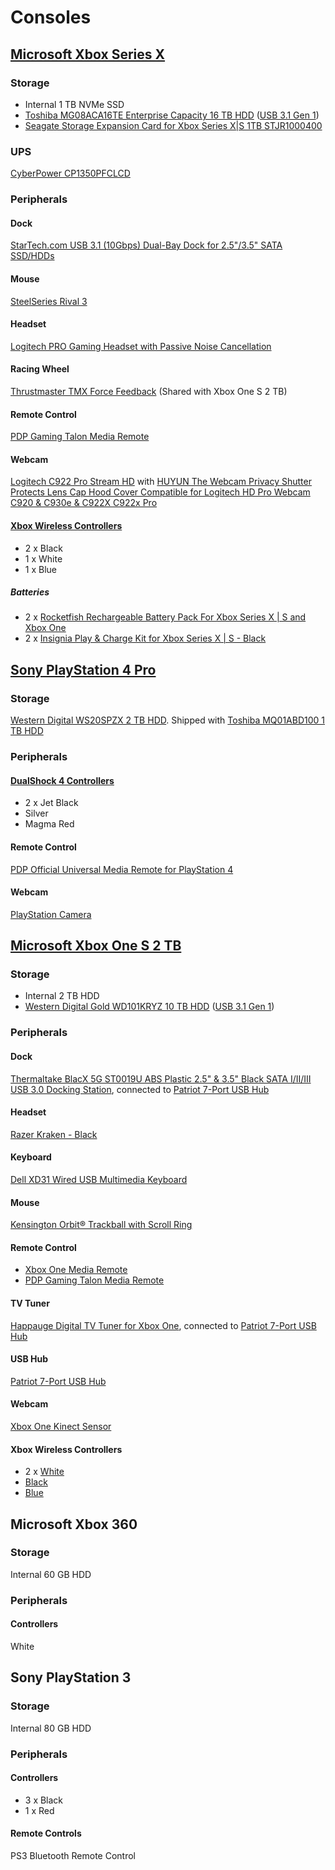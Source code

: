# Consoles

## [Microsoft Xbox Series X](https://www.xbox.com/en-US/consoles/xbox-series-x)

### Storage

* Internal 1 TB NVMe SSD
* [Toshiba MG08ACA16TE Enterprise Capacity 16 TB HDD](https://toshiba.semicon-storage.com/content/dam/toshiba-ss/asia-pacific/docs/product/storage/product-manual/eHDD-MG08-Product-Overview.pdf) ([USB 3.1 Gen 1](https://github.com/jdrch/Hardware/blob/master/Consoles.md#dock))
* [Seagate Storage Expansion Card for Xbox Series X|S 1TB STJR1000400](https://www.seagate.com/www-content/datasheets/pdfs/xbox-expansion-card-series-DS2042-3-2009-AMER-en_US.pdf)

### UPS

[CyberPower CP1350PFCLCD](https://github.com/jdrch/Hardware/blob/master/UPS.md#battery-backed-up-devices-1)

### Peripherals

#### Dock

[StarTech.com USB 3.1 (10Gbps) Dual-Bay Dock for 2.5"/3.5" SATA SSD/HDDs](https://www.startech.com/en-us/hdd/sdock2u313)

#### Mouse

[SteelSeries Rival 3](https://steelseries.com/gaming-mice/rival-3)

#### Headset

[Logitech PRO Gaming Headset with Passive Noise Cancellation](https://www.logitechg.com/en-us/products/gaming-audio/pro-gaming-headset-passive-noise-cancellation.981-000811.html)

#### Racing Wheel

[Thrustmaster TMX Force Feedback](http://www.thrustmaster.com/en_US/products/tmx-force-feedback) (Shared with Xbox One S 2 TB)



#### Remote Control



[PDP Gaming Talon Media Remote](https://www.pdp.com/en/shop/xbox/pdp-gaming-talon-media-remote-xbox)



#### Webcam



[Logitech C922 Pro Stream HD](https://www.logitech.com/en-us/product/c922-pro-stream-webcam) with [HUYUN The Webcam Privacy Shutter Protects Lens Cap Hood Cover Compatible for Logitech HD Pro Webcam C920 & C930e & C922X C922x Pro](https://www.amazon.com/gp/product/B01N7B8QIS)



#### [Xbox Wireless Controllers](https://www.xbox.com/en-US/accessories/controllers/xbox-wireless-controller)

* 2 x Black
* 1 x White
* 1 x Blue

##### Batteries

* 2 x [Rocketfish Rechargeable Battery Pack For Xbox Series X | S and Xbox One](https://www.rocketfishproducts.com/pdp/RF-XB1SRBP/6405325)
* 2 x [Insignia Play & Charge Kit for Xbox Series X | S - Black](https://www.insigniaproducts.com/pdp/NS-XBX9PC/6424527)

## [Sony PlayStation 4 Pro](https://www.playstation.com/en-us/explore/ps4-pro/)

### Storage

[Western Digital WS20SPZX 2 TB HDD](https://www.wd.com/content/dam/wdc/website/downloadable_assets/eng/spec_data_sheet/2879-771437.pdf). Shipped with [Toshiba MQ01ABD100 1 TB HDD](https://toshiba.semicon-storage.com/content/dam/toshiba-ss/asia-pacific/docs/product/storage/product-manual/cHDD-MQ01ABDxxx-Product-Overview.pdf)

### Peripherals

#### [DualShock 4 Controllers](https://www.playstation.com/en-us/explore/accessories/gaming-controllers/dualshock-4/)

* 2 x Jet Black
* Silver
* Magma Red

#### Remote Control 

[PDP Official Universal Media Remote for PlayStation 4](https://www.pdp.com/en/shop/universal-media-remote-for-ps4)

#### Webcam

[PlayStation Camera](https://www.playstation.com/en-us/explore/accessories/vr-accessories/playstation-camera/)

## [Microsoft Xbox One S 2 TB](https://www.eurogamer.net/articles/2016-08-08-it-looks-like-the-white-xbox-one-s-2tb-has-sold-out-for-good)

### Storage

* Internal 2 TB HDD
* [Western Digital Gold WD101KRYZ 10 TB HDD](https://documents.westerndigital.com/content/dam/doc-library/en_us/assets/public/western-digital/product/internal-drives/wd-gold/product-brief-wd-gold-2579-810192.pdf) ([USB 3.1 Gen 1](https://github.com/jdrch/Hardware/blob/master/Consoles.md#dock-1))

### Peripherals

#### Dock



[Thermaltake BlacX 5G ST0019U ABS Plastic 2.5" & 3.5" Black SATA I/II/III USB 3.0 Docking Station](https://www.newegg.com/thermaltake-st0019u-office-products/p/N82E16817153133R), connected to [Patriot 7-Port USB Hub](https://github.com/jdrch/Hardware/blob/master/Consoles.md#usb-hub)



#### Headset

[Razer Kraken - Black](https://www.razer.com/gaming-headsets/Razer-Kraken/RZ04-02830100-R3U1)

#### Keyboard

[Dell XD31 Wired USB Multimedia Keyboard](https://pcpartpicker.com/product/Zrw7YJ/dell-xd31w-wired-usb-multimedia-keyboard)

#### Mouse

[Kensington Orbit® Trackball with Scroll Ring](https://www.kensington.com/p/products/electronic-control-solutions/trackball-products/orbit-trackball-with-scroll-ring/)

#### Remote Control



* [Xbox One Media Remote](https://support.xbox.com/en-US/xbox-one/accessories/xbox-one-media-remote-info)
* [PDP Gaming Talon Media Remote](https://www.pdp.com/en/shop/xbox/pdp-gaming-talon-media-remote-xbox)






#### TV Tuner

[Happauge Digital TV Tuner for Xbox One](https://www.hauppauge.com/pages/products/data_xboxtv.html), connected to [Patriot 7-Port USB Hub](https://github.com/jdrch/Hardware/blob/master/Consoles.md#usb-hub)

#### USB Hub

[Patriot 7-Port USB Hub](https://info.patriotmemory.com/patriot-7-port-usb-hub)

#### Webcam



[Xbox One Kinect Sensor](https://support.xbox.com/en-US/browse/xbox-one/accessories/Kinect)



#### Xbox Wireless Controllers

* 2 x [White](https://www.xbox.com/en-US/xbox-one/accessories/controllers/xbox-wireless-controller)
* [Black](https://www.xbox.com/en-US/xbox-one/accessories/controllers/xbox-black-wireless-controller)
* [Blue](https://www.xbox.com/en-US/xbox-one/accessories/controllers/blue-wireless-controller)



## Microsoft Xbox 360 

### Storage

Internal 60 GB HDD

### Peripherals

#### Controllers

White

## Sony PlayStation 3

### Storage

Internal 80 GB HDD

### Peripherals

#### Controllers

* 3 x Black
* 1 x Red

#### Remote Controls

PS3 Bluetooth Remote Control
